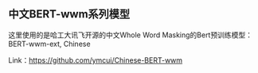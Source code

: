 ## 中文BERT-wwm系列模型

这里使用的是哈工大讯飞开源的中文Whole Word Masking的Bert预训练模型：BERT-wwm-ext, Chinese

Link：https://github.com/ymcui/Chinese-BERT-wwm